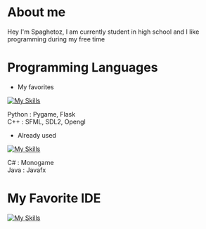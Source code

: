 
# About me

Hey I'm Spaghetoz, I am currently student in high school and I like programming during my free time





# Programming Languages

- My favorites

[![My Skills](https://skillicons.dev/icons?i=cpp,py)](https://skillicons.dev)

Python : Pygame, Flask 
<br/>
C++ : SFML, SDL2, Opengl
<br/>

- Already used

[![My Skills](https://skillicons.dev/icons?i=cs,java,js)](https://skillicons.dev)

C# : Monogame
<br/>
Java : Javafx

# My Favorite IDE

[![My Skills](https://skillicons.dev/icons?i=vscode)](https://skillicons.dev)

